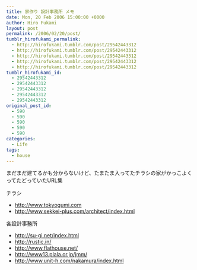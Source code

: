 ```yaml
---
title: 家作り 設計事務所 メモ
date: Mon, 20 Feb 2006 15:00:00 +0000
author: Hiro Fukami
layout: post
permalink: /2006/02/20/post/
tumblr_hirofukami_permalink:
  - http://hirofukami.tumblr.com/post/29542443312
  - http://hirofukami.tumblr.com/post/29542443312
  - http://hirofukami.tumblr.com/post/29542443312
  - http://hirofukami.tumblr.com/post/29542443312
  - http://hirofukami.tumblr.com/post/29542443312
tumblr_hirofukami_id:
  - 29542443312
  - 29542443312
  - 29542443312
  - 29542443312
  - 29542443312
original_post_id:
  - 590
  - 590
  - 590
  - 590
  - 590
categories:
  - Life
tags:
  - house
---
```

<div class="section">
  <p>
    まだまだ建てるかも分からないけど、たまたま入ってたチラシの家がかっこよくってたどっていたURL集
  </p>
  
  <p>
    チラシ
  </p>
  
  <ul>
    <li>
      <a href="http://www.tokyogumi.com" target="_blank"><a href="http://www.tokyogumi.com" target="_blank">http://www.tokyogumi.com</a></a>
    </li>
    <li>
      <a href="http://www.sekkei-plus.com/architect/index.html" target="_blank"><a href="http://www.sekkei-plus.com/architect/index.html" target="_blank">http://www.sekkei-plus.com/architect/index.html</a></a>
    </li>
  </ul>
  
  <p>
    各設計事務所
  </p>
  
  <ul>
    <li>
      <a href="http://su-gi.net/index.html" target="_blank"><a href="http://su-gi.net/index.html" target="_blank">http://su-gi.net/index.html</a></a>
    </li>
    <li>
      <a href="http://rustic.in/" target="_blank"><a href="http://rustic.in/" target="_blank">http://rustic.in/</a></a>
    </li>
    <li>
      <a href="http://www.flathouse.net/" target="_blank"><a href="http://www.flathouse.net/" target="_blank">http://www.flathouse.net/</a></a>
    </li>
    <li>
      <a href="http://www13.plala.or.jp/jmm/" target="_blank"><a href="http://www13.plala.or.jp/jmm/" target="_blank">http://www13.plala.or.jp/jmm/</a></a>
    </li>
    <li>
      <a href="http://www.unit-h.com/nakamura/index.html" target="_blank"><a href="http://www.unit-h.com/nakamura/index.html" target="_blank">http://www.unit-h.com/nakamura/index.html</a></a>
    </li>
  </ul>
</div>